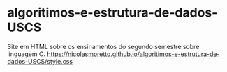 # algoritimos-e-estrutura-de-dados-USCS
Site em HTML sobre os ensinamentos do segundo semestre sobre linguagem C.
https://nicolasmoretto.github.io/algoritimos-e-estrutura-de-dados-USCS/style.css
